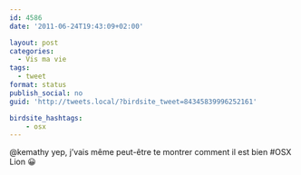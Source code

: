 ```yaml
---
id: 4586
date: '2011-06-24T19:43:09+02:00'

layout: post
categories:
  - Vis ma vie
tags:
  - tweet
format: status
publish_social: no
guid: 'http://tweets.local/?birdsite_tweet=84345839996252161'

birdsite_hashtags:
    - osx
---
```


@kemathy yep, j’vais même peut-être te montrer comment il est bien #OSX Lion 😀